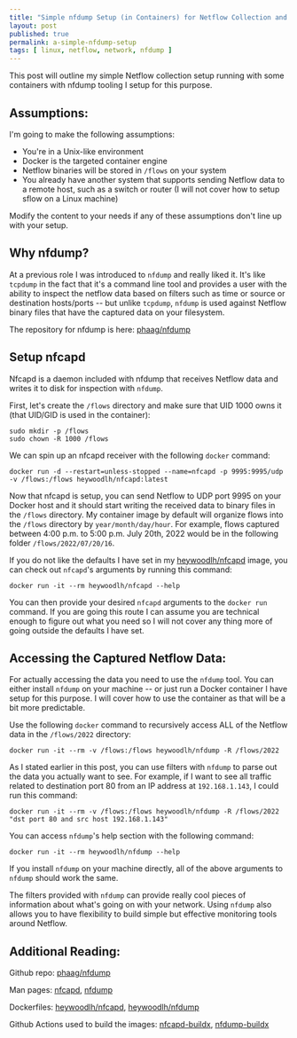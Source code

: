 ```yaml
---
title: "Simple nfdump Setup (in Containers) for Netflow Collection and Analysis"
layout: post
published: true
permalink: a-simple-nfdump-setup
tags: [ linux, netflow, network, nfdump ]
---
```


This post will outline my simple Netflow collection setup running with some containers with nfdump tooling I setup for this purpose.

## Assumptions:

I'm going to make the following assumptions: 
- You're in a Unix-like environment
- Docker is the targeted container engine
- Netflow binaries will be stored in `/flows` on your system
- You already have another system that supports sending Netflow data to a remote host, such as a switch or router (I will not cover how to setup sflow on a Linux machine)

Modify the content to your needs if any of these assumptions don't line up with your setup.

## Why nfdump?

At a previous role I was introduced to `nfdump` and really liked it. It's like `tcpdump` in the fact that it's a command line tool and provides a user with the ability to inspect the netflow data based on filters such as time or source or destination hosts/ports -- but unlike `tcpdump`, `nfdump` is used against Netflow binary files that have the captured data on your filesystem. 

The repository for nfdump is here: [phaag/nfdump](https://github.com/phaag/nfdump)

## Setup nfcapd 

Nfcapd is a daemon included with nfdump that receives Netflow data and writes it to disk for inspection with `nfdump`. 

First, let's create the `/flows` directory and make sure that UID 1000 owns it (that UID/GID is used in the container):

```
sudo mkdir -p /flows
sudo chown -R 1000 /flows
```

We can spin up an nfcapd receiver with the following `docker` command:

```
docker run -d --restart=unless-stopped --name=nfcapd -p 9995:9995/udp -v /flows:/flows heywoodlh/nfcapd:latest
```

Now that nfcapd is setup, you can send Netflow to UDP port 9995 on your Docker host and it should start writing the received data to binary files in the `/flows` directory. My container image by default will organize flows into the `/flows` directory by `year/month/day/hour`. For example, flows captured between 4:00 p.m. to 5:00 p.m. July 20th, 2022 would be in the following folder `/flows/2022/07/20/16`.

If you do not like the defaults I have set in my [heywoodlh/nfcapd](https://hub.docker.com/r/heywoodlh/nfcapd) image, you can check out `nfcapd`'s arguments by running this command:

```
docker run -it --rm heywoodlh/nfcapd --help
```

You can then provide your desired `nfcapd` arguments to the `docker run` command. If you are going this route I can assume you are technical enough to figure out what you need so I will not cover any thing more of going outside the defaults I have set.

## Accessing the Captured Netflow Data:

For actually accessing the data you need to use the `nfdump` tool. You can either install `nfdump` on your machine -- or just run a Docker container I have setup for this purpose. I will cover how to use the container as that will be a bit more predictable.

Use the following `docker` command to recursively access ALL of the Netflow data in the `/flows/2022` directory:

```
docker run -it --rm -v /flows:/flows heywoodlh/nfdump -R /flows/2022
```

As I stated earlier in this post, you can use filters with `nfdump` to parse out the data you actually want to see. For example, if I want to see all traffic related to destination port 80 from an IP address at `192.168.1.143`, I could run this command:

```
docker run -it --rm -v /flows:/flows heywoodlh/nfdump -R /flows/2022 "dst port 80 and src host 192.168.1.143"
```

You can access `nfdump`'s help section with the following command:

```
docker run -it --rm heywoodlh/nfdump --help
```

If you install `nfdump` on your machine directly, all of the above arguments to `nfdump` should work the same. 

The filters provided with `nfdump` can provide really cool pieces of information about what's going on with your network. Using `nfdump` also allows you to have flexibility to build simple but effective monitoring tools around Netflow.

## Additional Reading:

Github repo: [phaag/nfdump](https://github.com/phaag/nfdump)

Man pages: [nfcapd](https://manpages.ubuntu.com/manpages/jammy/man1/nfcapd.1.html), [nfdump](https://manpages.ubuntu.com/manpages/jammy/man1/nfdump.1.html)

Dockerfiles: [heywoodlh/nfcapd](https://github.com/heywoodlh/dockerfiles/blob/master/nfcapd/Dockerfile), [heywoodlh/nfdump](https://github.com/heywoodlh/dockerfiles/blob/master/nfdump/Dockerfile)

Github Actions used to build the images: [nfcapd-buildx](https://github.com/heywoodlh/actions/blob/master/.github/workflows/nfcapd-buildx.yml), [nfdump-buildx](https://github.com/heywoodlh/actions/blob/master/.github/workflows/nfdump-buildx.yml)

